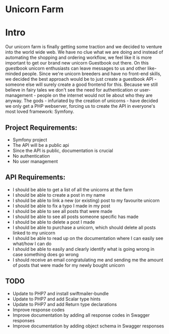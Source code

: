 # Unicorn Farm

# Intro
Our unicorn farm is finally getting some traction and we decided to venture into the world wide web. We have no clue what
we are doing and instead of automating the shopping and ordering workflow, we feel like it is more important to get our
brand new unicorn Guestbook out there. On this guestbook unicorn enthusiasts can leave messages to us and other like-minded
people. Since we're unicorn breeders and have no front-end skills, we decided the best approach would be to just create
a guestbook API - someone else will surely create a good frontend for this. Because we still believe in fairy tales we don't
see the need for authentication or user-management - people on the internet would not lie about who they are anyway. The
gods - infuriated by the creation of unicorns - have decided we only get a PHP webserver, forcing us to create the API in
everyone's most loved framework: Symfony.

## Project Requirements:
- Symfony project
- The API will be a public api
- Since the API is public, documentation is crucial
- No authentication
- No user management


## API Requirements:
- I should be able to get a list of all the unicorns at the farm
- I should be able to create a post in my name
- I should be able to link a new (or existing) post to my favourite unicorn
- I should be able to fix a typo I made in my post
- I should be able to see all posts that were made
- I should be able to see all posts someone specific has made
- I should be able to delete a post I made
- I should be able to purchase a unicorn, which should delete all posts linked to my unicorn
- I should be able to read up on the documentation where I can easily see what/how I can do
- I should be able to easily and clearly identify what is going wrong in case something does go wrong
- I should receive an email congratulating me and sending me the amount of posts that were made for my newly bought unicorn

## TODO
- Update to PHP7 and install swiftmailer-bundle
- Update to PHP7 and add Scalar type hints
- Update to PHP7 and add Return type declarations
- Improve response codes
- Improve documentation by adding all response codes in Swagger responses
- Improve documentation by adding object schema in Swagger responses
